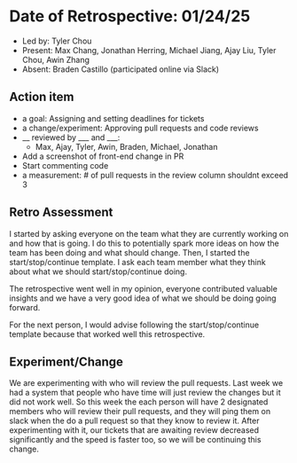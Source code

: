 # Date of Retrospective: 01/24/25

* Led by: Tyler Chou
* Present: Max Chang, Jonathan Herring, Michael Jiang, Ajay Liu, Tyler Chou, Awin Zhang
* Absent: Braden Castillo (participated online via Slack)

## Action item

* a goal: Assigning and setting deadlines for tickets
* a change/experiment: Approving pull requests and code reviews
* __ reviewed by ___ and ___:
    * Max, Ajay, Tyler, Awin, Braden, Michael, Jonathan
* Add a screenshot of front-end change in PR
* Start commenting code
* a measurement: # of pull requests in the review column shouldnt exceed 3

## Retro Assessment

I started by asking everyone on the team what they are currently working on and how that is going. I do this to potentially spark more ideas on how the team has been doing and what should change. Then, I started the start/stop/continue template. I ask each team member what they think about what we should start/stop/continue doing.

The retrospective went well in my opinion, everyone contributed valuable insights and we have a very good idea of what we should be doing going forward.

For the next person, I would advise following the start/stop/continue template because that worked well this retrospective.

## Experiment/Change

We are experimenting with who will review the pull requests. Last week we had a system that people who have time will just review the changes but it did not work well. So this week the each person will have 2 designated members who will review their pull requests, and they will ping them on slack when the do a pull request so that they know to review it. 
After experimenting with it, our tickets that are awaiting review decreased significantly and the speed is faster too, so we will be continuing this change.

